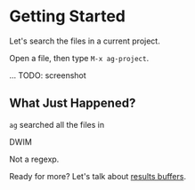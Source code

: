 # Getting Started

Let's search the files in a current project. 

Open a file, then type `M-x ag-project`.

... TODO: screenshot

## What Just Happened?

`ag` searched all the files in

DWIM

Not a regexp.

Ready for more? Let's talk about [results buffers](results_buffers.md).
